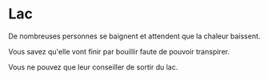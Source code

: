 # Lac

De nombreuses personnes se baignent et attendent que la chaleur baissent.

Vous savez qu'elle vont finir par bouillir faute de pouvoir transpirer.

Vous ne pouvez que leur conseiller de sortir du lac.